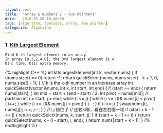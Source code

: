 ```yaml
---
layout: post
title:  "Array & Numbers 2 - Two Pointers"
date:   2016-03-28 10:30:00
tags: [algorithm, leetcode, array, two pointer]
categories: Algorithm
---
```


### 1. [Kth Largest Element](http://www.lintcode.com/en/problem/kth-largest-element/)
```
Find K-th largest element in an array.
In array [9,3,2,4,8], the 3rd largest element is 4.
O(n) time, O(1) extra memory.
```
{% highlight C++ %}
int kthLargestElement(int k, vector<int> nums) {
  if (nums.size() == 0) return -1;
  return quickSelect(nums, nums.size() - k + 1, 0, nums.size() - 1);
}
// k is the k-th number in an increase array
int quickSelect(vector<int> &nums, int k, int start, int end) {
  if (start == end) {
    return nums[start];
  }
  int mid = start + (end - start) / 2;
  int pivot = nums[mid];
  // partition
  int i = start, j = end;
  while (i <= j) {
    while (i <= j && nums[i] < pivot) {
      i++;
    }
    while (i <= j && nums[j] > pivot) {
      j--;
    }
    if (i <= j) {
      swap(nums[i], nums[j]);
      i++;
      j--;
    }
  }  // i,j 错位了
  // 比较k和i，看在左右哪一堆
  if (start + k - 1 <= j) {
    return quickSelect(nums, k, start, j);
  }
  if (start + k - 1 >= i) {
    return quickSelect(nums, k - (i - start), i, end);
  }
  return nums[start + k - 1];
}
{% endhighlight %}
